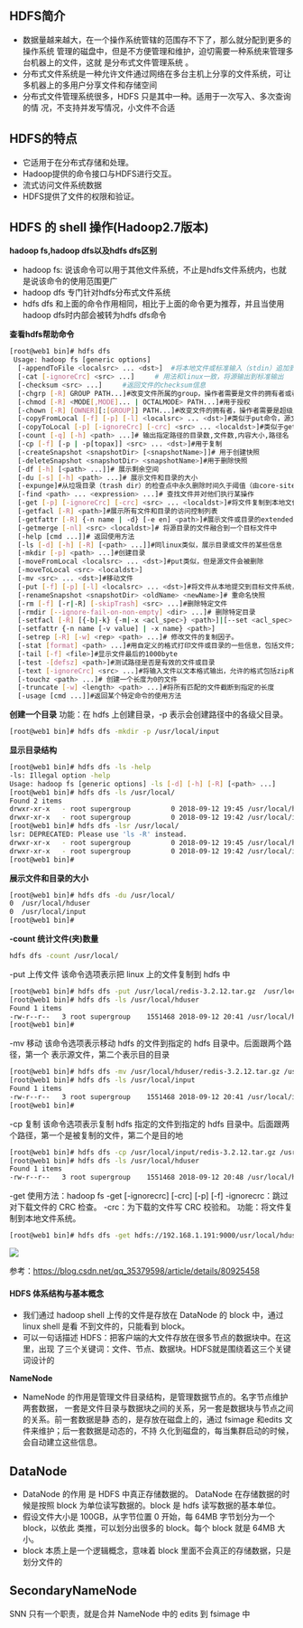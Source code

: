 HDFS简介
------

 - 数据量越来越大，在一个操作系统管辖的范围存不下了，那么就分配到更多的操作系统
   管理的磁盘中，但是不方便管理和维护，迫切需要一种系统来管理多台机器上的文件，这就 是分布式文件管理系统 。
 - 分布式文件系统是一种允许文件通过网络在多台主机上分享的文件系统，可让多机器上的多用户分享文件和存储空间
 - 分布式文件管理系统很多，HDFS 只是其中一种。适用于一次写入、多次查询的情
况，不支持并发写情况，小文件不合适

HDFS的特点
-------

 - 它适用于在分布式存储和处理。
 -  Hadoop提供的命令接口与HDFS进行交互。
 - 流式访问文件系统数据
 - HDFS提供了文件的权限和验证。

HDFS 的 shell 操作(Hadoop2.7版本)
---------------
**hadoop fs,hadoop dfs以及hdfs dfs区别**
 - hadoop fs: 说该命令可以用于其他文件系统，不止是hdfs文件系统内，也就是说该命令的使用范围更广
 - hadoop dfs 专门针对hdfs分布式文件系统
 - hdfs dfs 和上面的命令作用相同，相比于上面的命令更为推荐，并且当使用hadoop dfs时内部会被转为hdfs dfs命令

**查看hdfs帮助命令**
```bash
[root@web1 bin]# hdfs dfs
 Usage: hadoop fs [generic options]
  [-appendToFile <localsrc> ... <dst>]  #将本地文件或标准输入（stdin）追加到目标文件系统
  [-cat [-ignoreCrc] <src> ...]     # 用法和linux一致，将源输出到标准输出
  [-checksum <src> ...]     #返回文件的checksum信息
  [-chgrp [-R] GROUP PATH...]#改变文件所属的group，操作者需要是文件的拥有者或者超级用户
  [-chmod [-R] <MODE[,MODE]... | OCTALMODE> PATH...]#用于授权
  [-chown [-R] [OWNER][:[GROUP]] PATH...]#改变文件的拥有者，操作者需要是超级用户
  [-copyFromLocal [-f] [-p] [-l] <localsrc> ... <dst>]#类似于put命令，源文件必须是本地的
  [-copyToLocal [-p] [-ignoreCrc] [-crc] <src> ... <localdst>]#类似于get命令，目标必须是本地的
  [-count [-q] [-h] <path> ...]# 输出指定路径的目录数,文件数,内容大小,路径名
  [-cp [-f] [-p | -p[topax]] <src> ... <dst>]#用于复制
  [-createSnapshot <snapshotDir> [<snapshotName>]]# 用于创建快照
  [-deleteSnapshot <snapshotDir> <snapshotName>]#用于删除快照
  [-df [-h] [<path> ...]]# 展示剩余空间
  [-du [-s] [-h] <path> ...]# 展示文件和目录的大小
  [-expunge]#从垃圾目录（trash dir）的检查点中永久删除时间久于阈值（由core-site.xml中的fs.trash.checkpoint.interval指定，这个值需要小于fs.trash.interval）的文件，并创建新的检查点。
  [-find <path> ... <expression> ...]# 查找文件并对他们执行某操作
  [-get [-p] [-ignoreCrc] [-crc] <src> ... <localdst>]#将文件复制到本地文件系统。未通过CRC检查的文件将会自带-ignorecrc参数，其他将会自带-crc参数。
  [-getfacl [-R] <path>]#展示所有文件和目录的访问控制列表
  [-getfattr [-R] {-n name | -d} [-e en] <path>]#展示文件或目录的extended attribute name and value
  [-getmerge [-nl] <src> <localdst>]# 将源目录的文件融合到一个目标文件中
  [-help [cmd ...]]# 返回使用方法
  [-ls [-d] [-h] [-R] [<path> ...]]#同linux类似，展示目录或文件的某些信息
  [-mkdir [-p] <path> ...]#创建目录
  [-moveFromLocal <localsrc> ... <dst>]#put类似，但是源文件会被删除
  [-moveToLocal <src> <localdst>]
  [-mv <src> ... <dst>]#移动文件
  [-put [-f] [-p] [-l] <localsrc> ... <dst>]#将文件从本地提交到目标文件系统，也可以从stdin写入到目标文件系统
  [-renameSnapshot <snapshotDir> <oldName> <newName>]# 重命名快照
  [-rm [-f] [-r|-R] [-skipTrash] <src> ...]#删除特定文件
  [-rmdir [--ignore-fail-on-non-empty] <dir> ...]# 删除特定目录
  [-setfacl [-R] [{-b|-k} {-m|-x <acl_spec>} <path>]|[--set <acl_spec> <path>]]# 设置文件或目录的访问控制列表
  [-setfattr {-n name [-v value] | -x name} <path>]
  [-setrep [-R] [-w] <rep> <path> ...]# 修改文件的复制因子。
  [-stat [format] <path> ...]#用自定义的格式打印文件或目录的一些信息，包括文件大小、类型、所属group、文件名、block大小、复制因子、拥有者和修改时间
  [-tail [-f] <file>]#显示文件最后的1000byte
  [-test -[defsz] <path>]#测试路径是否是有效的文件或目录
  [-text [-ignoreCrc] <src> ...]#将输入文件以文本格式输出，允许的格式包括zip和TextRecordInputStream
  [-touchz <path> ...]# 创建一个长度为0的文件
  [-truncate [-w] <length> <path> ...]#将所有匹配的文件截断到指定的长度
  [-usage [cmd ...]]#返回某个特定命令的使用方法
```
**创建一个目录**
功能：在 hdfs 上创建目录，-p 表示会创建路径中的各级父目录。
```bash
[root@web1 bin]# hdfs dfs -mkdir -p /usr/local/input
```
**显示目录结构**
```bash
[root@web1 bin]# hdfs dfs -ls -help
-ls: Illegal option -help
Usage: hadoop fs [generic options] -ls [-d] [-h] [-R] [<path> ...]
[root@web1 bin]# hdfs dfs -ls /usr/local/
Found 2 items
drwxr-xr-x   - root supergroup          0 2018-09-12 19:45 /usr/local/hduser
drwxr-xr-x   - root supergroup          0 2018-09-12 19:42 /usr/local/input
[root@web1 bin]# hdfs dfs -lsr /usr/local/
lsr: DEPRECATED: Please use 'ls -R' instead.
drwxr-xr-x   - root supergroup          0 2018-09-12 19:45 /usr/local/hduser
drwxr-xr-x   - root supergroup          0 2018-09-12 19:42 /usr/local/input
[root@web1 bin]# 
```
**展示文件和目录的大小**

```bash
[root@web1 bin]# hdfs dfs -du /usr/local/
0  /usr/local/hduser
0  /usr/local/input
[root@web1 bin]# 
```
**-count 统计文件(夹)数量**
```bash
hdfs dfs -count /usr/local/
```
-put 上传文件
该命令选项表示把 linux 上的文件复制到 hdfs 中
```bash
[root@web1 bin]# hdfs dfs -put /usr/local/redis-3.2.12.tar.gz  /usr/local/hduser
[root@web1 bin]# hdfs dfs -ls /usr/local/hduser
Found 1 items
-rw-r--r--   3 root supergroup    1551468 2018-09-12 20:41 /usr/local/hduser/redis-3.2.12.tar.gz
[root@web1 bin]# 
```

-mv 移动
该命令选项表示移动 hdfs 的文件到指定的 hdfs 目录中。后面跟两个路径，第一个
表示源文件，第二个表示目的目录
```bash
[root@web1 bin]# hdfs dfs -mv /usr/local/hduser/redis-3.2.12.tar.gz /usr/local/input
[root@web1 bin]# hdfs dfs -ls /usr/local/input
Found 1 items
-rw-r--r--   3 root supergroup    1551468 2018-09-12 20:41 /usr/local/input/redis-3.2.12.tar.gz
[root@web1 bin]# 
```
-cp 复制
该命令选项表示复制 hdfs 指定的文件到指定的 hdfs 目录中。后面跟两个路径，第一个是被复制的文件，第二个是目的地

```bash
[root@web1 bin]# hdfs dfs -cp /usr/local/input/redis-3.2.12.tar.gz /usr/local/hduser
[root@web1 bin]# hdfs dfs -ls /usr/local/hduser
Found 1 items
-rw-r--r--   3 root supergroup    1551468 2018-09-12 20:48 /usr/local/hduser/redis-3.2.12.tar.gz
```

-get
使用方法：hadoop fs -get [-ignorecrc] [-crc] [-p] [-f] <src> <localdst>
-ignorecrc：跳过对下载文件的 CRC 检查。
-crc：为下载的文件写 CRC 校验和。
功能：将文件复制到本地文件系统。
```bash
[root@web1 bin]# hdfs dfs -get hdfs://192.168.1.191:9000/usr/local/hduser/redis-3.2.12.tar.gz /usr
```
<img src="_media/hadoop2.png">

参考：https://blog.csdn.net/qq_35379598/article/details/80925458

#### HDFS 体系结构与基本概念

 - 我们通过 hadoop shell 上传的文件是存放在 DataNode 的 block 中，通过 linux shell 是看
   不到文件的，只能看到 block。
 - 可以一句话描述 HDFS：把客户端的大文件存放在很多节点的数据块中。在这里，出现 了三个关键词：文件、节点、数据块。HDFS就是围绕着这三个关键词设计的

**NameNode**
 - NameNode 的作用是管理文件目录结构，是管理数据节点的。名字节点维护两套数据，
    一套是文件目录与数据块之间的关系，另一套是数据块与节点之间的关系。前一套数据是静 态的，是存放在磁盘上的，通过 fsimage 和edits 文件来维护；后一套数据是动态的，不持 久化到磁盘的，每当集群启动的时候，会自动建立这些信息。

DataNode
--------
 - DataNode 的作用 是 HDFS 中真正存储数据的。 DataNode 在存储数据的时候是按照 block
   为单位读写数据的。block 是 hdfs 读写数据的基本单位。
 - 假设文件大小是 100GB，从字节位置 0 开始，每 64MB 字节划分为一个 block，以依此 类推，可以划分出很多的 block。每个 block 就是 64MB 大小。
 - block 本质上是一个逻辑概念，意味着 block 里面不会真正的存储数据，只是划分文件的

SecondaryNameNode
-----------------
SNN 只有一个职责，就是合并 NameNode 中的 edits 到 fsimage 中
